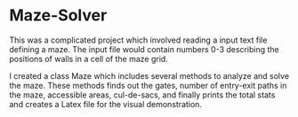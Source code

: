 # Maze-Solver  

This was a complicated project which involved reading a input text file defining a maze. The input file would contain numbers 0-3 describing the positions of walls in a cell of the maze grid. 

I created a class Maze which includes several methods to analyze and solve the maze. These methods finds out the gates, number of entry-exit paths in the maze, accessible areas, cul-de-sacs, and finally prints the total stats and creates a Latex file for the visual demonstration.
